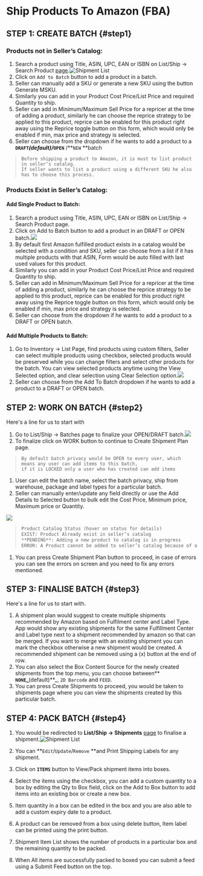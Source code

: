 # Ship Products To Amazon \(FBA\)

## STEP 1: CREATE BATCH {#step1}

### Products not in Seller’s Catalog:

1. Search a product using Title, ASIN, UPC, EAN or ISBN on List/Ship → Search Product [page](https://oneapp.minmaxind.com/list/product-search).![Shipment List](/assets/search-product.gif)
2. Click on `Add to Batch` button to add a product in a batch.
3. Seller can manually add a SKU or generate a new SKU using the button Generate MSKU.
4. Similarly you can add in your Product Cost Price/List Price and required Quantity to ship.
5. Seller can add in Minimum/Maximum Sell Price for a repricer at the time of adding a product, similarly he can choose the reprice strategy to be applied to this product, reprice can be enabled for this product right away using the Reprice toggle button on this form, which would only be enabled if min, max price and strategy is selected.
6. Seller can choose from the dropdown if he wants to add a product to a **`DRAFT`**_**\(default\)/**_**`OPEN`** /**`NEW` **batch

> ```
> Before shipping a product to Amazon, it is must to list product in seller’s catalog.
> If seller wants to list a product using a different SKU he also has to choose this process.
> ```

### Products Exist in Seller’s Catalog:

#### Add Single Product to Batch:

1. Search a product using Title, ASIN, UPC, EAN or ISBN on List/Ship → Search Product page.
2. Click on Add to Batch button to add a product in an DRAFT or OPEN batch.![](/assets/list-item.png)
3. By default first Amazon fulfilled product exists in a catalog would be selected with a condition and SKU, seller can choose from a list if it has multiple products with that ASIN, Form would be auto filled with last used values for this product.
4. Similarly you can add in your Product Cost Price/List Price and required Quantity to ship.
5. Seller can add in Minimum/Maximum Sell Price for a repricer at the time of adding a product, similarly he can choose the reprice strategy to be applied to this product, reprice can be enabled for this product right away using the Reprice toggle button on this form, which would only be enabled if min, max price and strategy is selected.
6. Seller can choose from the dropdown if he wants to add a product to a DRAFT or OPEN batch.

#### Add Multiple Products to Batch:

1. Go to Inventory → List Page, find products using custom filters, Seller can select multiple products using checkbox, selected products would be preserved while you can change filters and select other products for the batch. You can view selected products anytime using the View Selected option, and clear selection using Clear Selection option.![](/assets/add-batch-inventory.png)
2. Seller can choose from the Add To Batch dropdown if he wants to add a product to a DRAFT or OPEN batch.

## STEP 2: WORK ON BATCH {#step2}

Here's a line for us to start with  
1. Go to List/Ship → Batches page to finalize your OPEN/DRAFT batch.![](/assets/batch-list.png)  
2. To finalize click on WORK button to continue to Create Shipment Plan page.

> ```
> By default batch privacy would be OPEN to every user, which means any user can add items to this batch,
> if it is LOCKED only a user who has created can add items
> ```

1. User can edit the batch name, select the batch privacy, ship from warehouse, package and label types for a particular batch.
2. Seller can manually enter/update any field directly or use the Add Details to Selected button to bulk edit the Cost Price, Minimum price, Maximum price or Quantity.

![](/assets/create-shipment-plan.png)

> ```markdown
> Product Catalog Status (hover on status for details)
> EXIST: Product Already exist in seller’s catalog
> **PENDING**: Adding a new product to catalog is in progress
> ERROR: A Product cannot be added to seller’s catalog because of any error, you cannot go to next step without removing this product from the batch.
> ```

1. You can press Create Shipment Plan button to proceed, in case of errors you can see the errors on screen and you need to fix
   any errors mentioned.

## STEP 3: FINALISE BATCH {#step3}

Here's a line for us to start with.  
1. A shipment plan would suggest to create multiple shipments recommended by Amazon based on Fulfilment center and Label Type. App would show any existing shipments for the same Fulfillment Center and Label type next to a shipment recommended by amazon so that can be merged. If you want to merge with an existing shipment you can mark the checkbox otherwise a new shipment would be created. A recommended shipment can be removed using a \(x\) button at the end of row.  
2. You can also select the Box Content Source for the newly created shipments from the top menu, you can choose between** **`NONE`_**\(default\)**_, `2D Barcode` and `FEED`.  
3. You can press Create Shipments to proceed, you would be taken to shipments page where you can view the shipments created by this particular  batch.

## STEP 4: PACK BATCH {#step4}

1. You would be redirected to **List/Ship → Shipments** [page](https://oneapp.minmaxind.com/list/shipments "Shipments") to finalise a shipment.![Shipment List](/assets/inbound-shipment-list.png)

2. You can **`Edit`/`Update`/`Remove` **and Print Shipping Labels for any shipment.

3. Click on **`ITEMS`** button to View/Pack shipment items into boxes.

4. Select the items using the checkbox, you can add a custom quantity to a box by editing the Qty to Box field, click on the Add to Box button to add items into an existing box or create a new box.

5. Item quantity in a box can be edited in the box and you are also able to add a custom expiry date to a product.

6. A product can be removed from a box using delete button, Item label can be printed using the print button.

7. Shipment Item List shows the number of products in a particular box and the remaining quantity to be packed.

8. When All items are successfully packed to boxed you can submit a feed using a Submit Feed button on the top.



